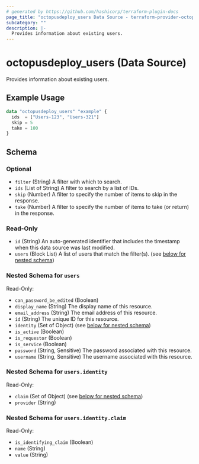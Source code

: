```yaml
---
# generated by https://github.com/hashicorp/terraform-plugin-docs
page_title: "octopusdeploy_users Data Source - terraform-provider-octopusdeploy"
subcategory: ""
description: |-
  Provides information about existing users.
---
```


# octopusdeploy_users (Data Source)

Provides information about existing users.

## Example Usage

```terraform
data "octopusdeploy_users" "example" {
  ids  = ["Users-123", "Users-321"]
  skip = 5
  take = 100
}
```

<!-- schema generated by tfplugindocs -->
## Schema

### Optional

- `filter` (String) A filter with which to search.
- `ids` (List of String) A filter to search by a list of IDs.
- `skip` (Number) A filter to specify the number of items to skip in the response.
- `take` (Number) A filter to specify the number of items to take (or return) in the response.

### Read-Only

- `id` (String) An auto-generated identifier that includes the timestamp when this data source was last modified.
- `users` (Block List) A list of users that match the filter(s). (see [below for nested schema](#nestedblock--users))

<a id="nestedblock--users"></a>
### Nested Schema for `users`

Read-Only:

- `can_password_be_edited` (Boolean)
- `display_name` (String) The display name of this resource.
- `email_address` (String) The email address of this resource.
- `id` (String) The unique ID for this resource.
- `identity` (Set of Object) (see [below for nested schema](#nestedatt--users--identity))
- `is_active` (Boolean)
- `is_requestor` (Boolean)
- `is_service` (Boolean)
- `password` (String, Sensitive) The password associated with this resource.
- `username` (String, Sensitive) The username associated with this resource.

<a id="nestedatt--users--identity"></a>
### Nested Schema for `users.identity`

Read-Only:

- `claim` (Set of Object) (see [below for nested schema](#nestedobjatt--users--identity--claim))
- `provider` (String)

<a id="nestedobjatt--users--identity--claim"></a>
### Nested Schema for `users.identity.claim`

Read-Only:

- `is_identifying_claim` (Boolean)
- `name` (String)
- `value` (String)



